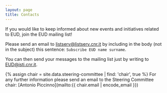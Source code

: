 ```yaml
---
layout: page
title: Contacts
---
```


If you would like to keep informed about new events and initiatives related to EUD, join the EUD mailing list!

Please send an email to <listserv@listserv.cnr.it> by including in the body (not in the subject) this sentence: `Subscribe EUD name surname`.

You can then send your messages to the mailing list just by writing to <EUD@isti.cnr.it>.

{% assign chair =  site.data.steering-committee | find: 'chair', true %}
For any further information please send an email to the Steering Committee chair: [Antonio Piccinno](mailto:{{ chair.email | encode_email }})
